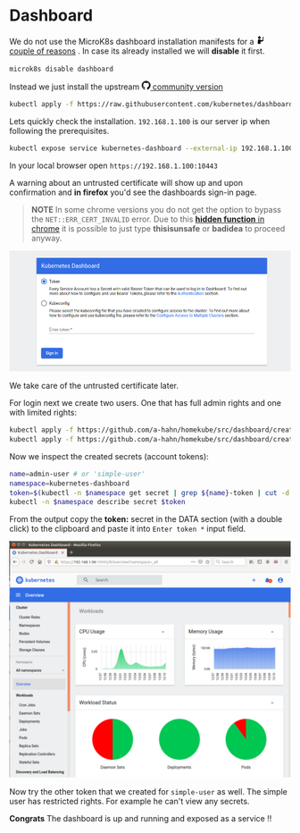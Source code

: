 # Dashboard

We do not use the MicroK8s dashboard installation manifests for a 
[![](../images/ico/instructor_16.png) couple of reasons](dashboard-background.md) .
In case its already installed we will **disable** it first.

``
microk8s disable dashboard
``

Instead we just install the upstream 
[![](../images/ico/github_16.png) community version](https://github.com/kubernetes/dashboard#kubernetes-dashboard)

```bash
kubectl apply -f https://raw.githubusercontent.com/kubernetes/dashboard/v2.0.1/aio/deploy/recommended.yaml
```

Lets quickly check the installation. `192.168.1.100` is our server ip when following the prerequisites.

```bash
kubectl expose service kubernetes-dashboard --external-ip 192.168.1.100 --port 10443 --name dashboard -n kubernetes-dashboard
``` 

In your local browser open `https://192.168.1.100:10443`

A warning about an untrusted certificate will show up and upon confirmation and **in firefox**
you'd see the dashboards sign-in page. 

> **NOTE** In some chrome versions you do not get the option to bypass the `NET::ERR_CERT_INVALID` error.
Due to this
[**hidden function** in chrome](https://medium.com/@dblazeski/chrome-bypass-net-err-cert-invalid-for-development-daefae43eb12)
it is possible to just type **thisisunsafe** or **badidea** to proceed anyway. 

![](../images/dashboard-signin.png)

We take care of the untrusted certificate later.

For login next we create two users. One that has full admin rights and one with limited rights:

```bash
kubectl apply -f https://github.com/a-hahn/homekube/src/dashboard/create-admin-user.json
kubectl apply -f https://github.com/a-hahn/homekube/src/dashboard/create-simple-user.json
```
Now we inspect the created secrets (account tokens):

```bash
name=admin-user # or 'simple-user'
namespace=kubernetes-dashboard
token=$(kubectl -n $namespace get secret | grep ${name}-token | cut -d " " -f1)
kubectl -n $namespace describe secret $token 
``` 
From the output copy the **token:** secret in the DATA section (with a double click) to the clipboard and paste it
into `Enter token *` input field.

![](../images/dashboard.png)

Now try the other token that we created for `simple-user` as well. The simple user has restricted rights. For example
he can't view any secrets.

**Congrats** The dashboard is up and running and exposed as a service !!
